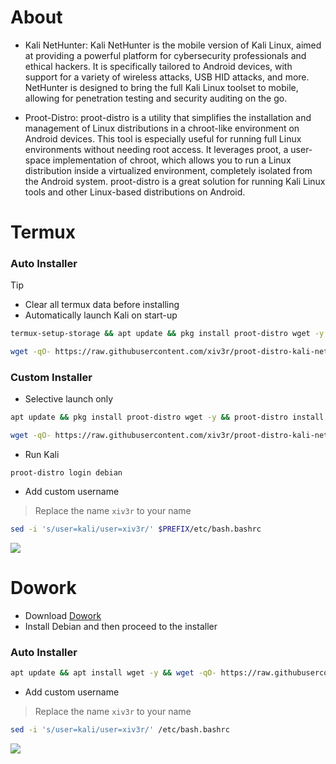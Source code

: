 # About
- Kali NetHunter:
Kali NetHunter is the mobile version of Kali Linux, aimed at providing a powerful platform for cybersecurity professionals and ethical hackers. It is specifically tailored to Android devices, with support for a variety of wireless attacks, USB HID attacks, and more. NetHunter is designed to bring the full Kali Linux toolset to mobile, allowing for penetration testing and security auditing on the go.

- Proot-Distro:
proot-distro is a utility that simplifies the installation and management of Linux distributions in a chroot-like environment on Android devices. This tool is especially useful for running full Linux environments without needing root access. It leverages proot, a user-space implementation of chroot, which allows you to run a Linux distribution inside a virtualized environment, completely isolated from the Android system. proot-distro is a great solution for running Kali Linux tools and other Linux-based distributions on Android.

# Termux
### Auto Installer
>[!Tip]
> - Clear all termux data before installing
> - Automatically launch Kali on start-up
```sh
termux-setup-storage && apt update && pkg install proot-distro wget -y && echo "clear && proot-distro login debian" >> $PREFIX/etc/bash.bashrc && proot-distro install debian && proot-distro login debian
```
```sh
wget -qO- https://raw.githubusercontent.com/xiv3r/proot-distro-kali-nethunter/refs/heads/main/kali-proot-distro.sh | sh
```
### Custom Installer
- Selective launch only
```sh
apt update && pkg install proot-distro wget -y && proot-distro install debian && proot-distro login debian
```
```sh
wget -qO- https://raw.githubusercontent.com/xiv3r/proot-distro-kali-nethunter/refs/heads/main/kali-proot-distro.sh | sh
```
- Run Kali
```
proot-distro login debian
```
- Add custom username
> Replace the name `xiv3r` to your name
```sh
sed -i 's/user=kali/user=xiv3r/' $PREFIX/etc/bash.bashrc
```

<image src="https://github.com/xiv3r/proot-distro-kali-nethunter/blob/main/src/termux.png">


# Dowork
- Download [Dowork](https://github.com/PangBaiWork/Dowork/releases/download/stable1.1/app-release-arm64-1.1.apk)
- Install Debian and then proceed to the installer

### Auto Installer
```sh
apt update && apt install wget -y && wget -qO- https://raw.githubusercontent.com/xiv3r/proot-distro-kali-nethunter/refs/heads/main/kali-dowork.sh | sh
```
- Add custom username
> Replace the name `xiv3r` to your name
```sh
sed -i 's/user=kali/user=xiv3r/' /etc/bash.bashrc
```

<image src="https://github.com/xiv3r/proot-distro-kali-nethunter/blob/main/src/dowork.png">
